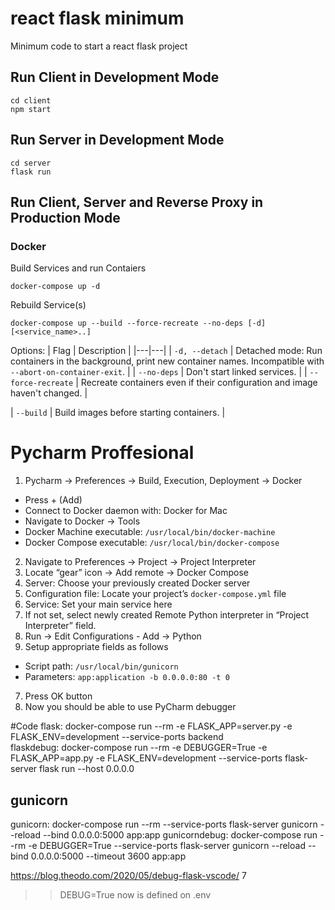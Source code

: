 # react flask minimum
Minimum code to start a react flask project

## Run Client in Development Mode
    cd client
    npm start

## Run Server in Development Mode
    cd server
    flask run

## Run Client, Server and Reverse Proxy in Production Mode

### Docker

Build Services and run Contaiers

    docker-compose up -d 

Rebuild Service(s)

    docker-compose up --build --force-recreate --no-deps [-d] [<service_name>..]

Options:
| Flag  |  Description |
|---|---|
| `-d, --detach`  | Detached mode: Run containers in the background, print new container names. Incompatible with `--abort-on-container-exit`. |
| `--no-deps`  | Don't start linked services. |
| `--force-recreate`  | Recreate containers even if their configuration and image haven't changed. |

| `--build`  | Build images before starting containers. |


# Pycharm Proffesional 
1. Pycharm -> Preferences -> Build, Execution, Deployment -> Docker
* Press + (Add)
* Connect to Docker daemon with: Docker for Mac
* Navigate to Docker -> Tools
* Docker Machine executable: `/usr/local/bin/docker-machine`
* Docker Compose executable: `/usr/local/bin/docker-compose`
2. Navigate to Preferences -> Project -> Project Interpreter
3. Locate “gear” icon -> Add remote -> Docker Compose
1. Server: Choose your previously created Docker server
2. Configuration file: Locate your project’s `docker-compose.yml` file
3. Service: Set your main service here
4. If not set, select newly created Remote Python interpreter in “Project Interpreter” field.
5. Run -> Edit Configurations - Add -> Python
6. Setup appropriate fields as follows
* Script path: `/usr/local/bin/gunicorn`
* Parameters: `app:application -b 0.0.0.0:80 -t 0`
7. Press OK button
8. Now you should be able to use PyCharm debugger



#Code 
flask:
	docker-compose run --rm -e FLASK_APP=server.py -e FLASK_ENV=development --service-ports backend  
flaskdebug:
	docker-compose run --rm -e DEBUGGER=True -e FLASK_APP=app.py -e FLASK_ENV=development --service-ports flask-server flask run --host 0.0.0.0



## gunicorn  
gunicorn:
	docker-compose run --rm --service-ports flask-server gunicorn --reload --bind 0.0.0.0:5000 app:app
gunicorndebug:
	docker-compose run --rm -e DEBUGGER=True --service-ports flask-server gunicorn --reload --bind 0.0.0.0:5000 --timeout 3600 app:app

https://blog.theodo.com/2020/05/debug-flask-vscode/ 7

>> DEBUG=True now is defined on .env

